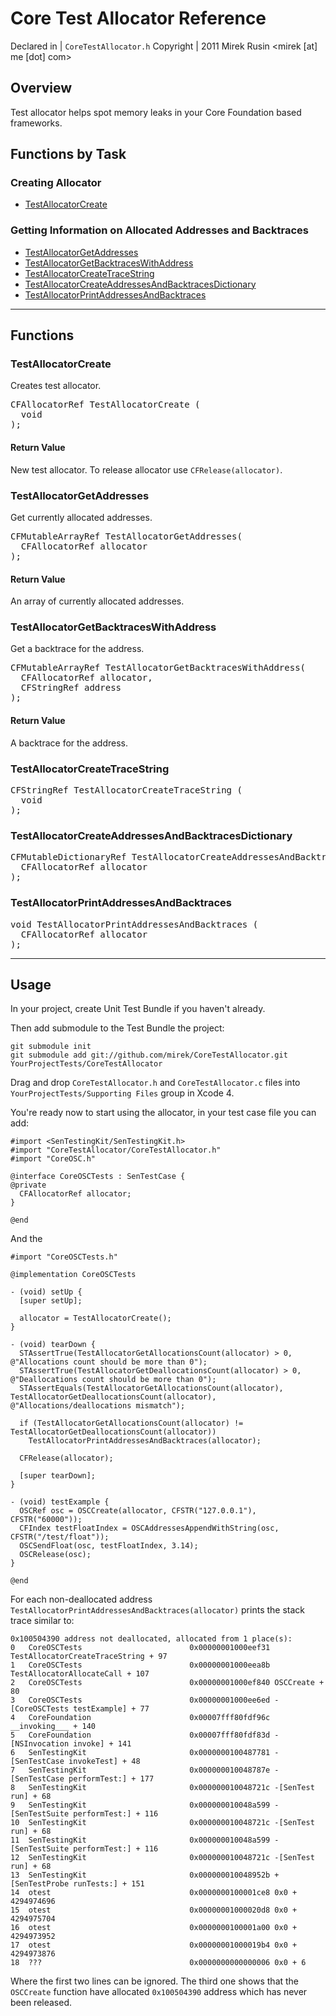 # Core Test Allocator Reference

Declared in | `CoreTestAllocator.h`
Copyright   | 2011 Mirek Rusin <mirek [at] me [dot] com>
     
## Overview

Test allocator helps spot memory leaks in your Core Foundation based frameworks.

## Functions by Task

### Creating Allocator

* [TestAllocatorCreate](#TestAllocatorCreate)

### Getting Information on Allocated Addresses and Backtraces

* [TestAllocatorGetAddresses](#TestAllocatorGetAddresses)
* [TestAllocatorGetBacktracesWithAddress](#TestAllocatorGetBacktracesWithAddress)
* [TestAllocatorCreateTraceString](#TestAllocatorCreateTraceString)
* [TestAllocatorCreateAddressesAndBacktracesDictionary](#TestAllocatorCreateAddressesAndBacktracesDictionary)
* [TestAllocatorPrintAddressesAndBacktraces](#TestAllocatorPrintAddressesAndBacktraces)

---

## Functions

<a name="TestAllocatorCreate"></a>
### TestAllocatorCreate

Creates test allocator.

<pre>
CFAllocatorRef TestAllocatorCreate (
  void
);
</pre>

#### Return Value

New test allocator. To release allocator use `CFRelease(allocator)`.

<a name="TestAllocatorGetAddresses"></a>
### TestAllocatorGetAddresses

Get currently allocated addresses.

<pre>
CFMutableArrayRef TestAllocatorGetAddresses(
  CFAllocatorRef allocator
);
</pre>

#### Return Value

An array of currently allocated addresses.

<a name="TestAllocatorGetBacktracesWithAddress"></a>
### TestAllocatorGetBacktracesWithAddress

Get a backtrace for the address.

<pre>
CFMutableArrayRef TestAllocatorGetBacktracesWithAddress(
  CFAllocatorRef allocator,
  CFStringRef address
);
</pre>

#### Return Value

A backtrace for the address.

<a name="TestAllocatorCreateTraceString"></a>
### TestAllocatorCreateTraceString

<pre>CFStringRef TestAllocatorCreateTraceString (
  void
);</pre>

<a name="TestAllocatorCreateAddressesAndBacktracesDictionary"></a>
### TestAllocatorCreateAddressesAndBacktracesDictionary

<pre>CFMutableDictionaryRef TestAllocatorCreateAddressesAndBacktracesDictionary (
  CFAllocatorRef allocator
);</pre>

<a name="TestAllocatorPrintAddressesAndBacktraces"></a>
### TestAllocatorPrintAddressesAndBacktraces

<pre>void TestAllocatorPrintAddressesAndBacktraces (
  CFAllocatorRef allocator
);</pre>

---

## Usage

In your project, create Unit Test Bundle if you haven't already.

Then add submodule to the Test Bundle the project:

    git submodule init
    git submodule add git://github.com/mirek/CoreTestAllocator.git YourProjectTests/CoreTestAllocator

Drag and drop `CoreTestAllocator.h` and `CoreTestAllocator.c` files into `YourProjectTests/Supporting Files` group in Xcode 4.

You're ready now to start using the allocator, in your test case file you can add:

    #import <SenTestingKit/SenTestingKit.h>
    #import "CoreTestAllocator/CoreTestAllocator.h"
    #import "CoreOSC.h"

    @interface CoreOSCTests : SenTestCase {
    @private
      CFAllocatorRef allocator;
    }

    @end

And the 

    #import "CoreOSCTests.h"

    @implementation CoreOSCTests

    - (void) setUp {
      [super setUp];

      allocator = TestAllocatorCreate();
    }

    - (void) tearDown {
      STAssertTrue(TestAllocatorGetAllocationsCount(allocator) > 0, @"Allocations count should be more than 0");
      STAssertTrue(TestAllocatorGetDeallocationsCount(allocator) > 0, @"Deallocations count should be more than 0");
      STAssertEquals(TestAllocatorGetAllocationsCount(allocator), TestAllocatorGetDeallocationsCount(allocator), @"Allocations/deallocations mismatch");

      if (TestAllocatorGetAllocationsCount(allocator) != TestAllocatorGetDeallocationsCount(allocator))
        TestAllocatorPrintAddressesAndBacktraces(allocator);

      CFRelease(allocator);

      [super tearDown];
    }

    - (void) testExample {
      OSCRef osc = OSCCreate(allocator, CFSTR("127.0.0.1"), CFSTR("60000"));
      CFIndex testFloatIndex = OSCAddressesAppendWithString(osc, CFSTR("/test/float"));
      OSCSendFloat(osc, testFloatIndex, 3.14);
      OSCRelease(osc);
    }

    @end

For each non-deallocated address `TestAllocatorPrintAddressesAndBacktraces(allocator)` prints the stack trace similar to:

    0x100504390 address not deallocated, allocated from 1 place(s):
    0   CoreOSCTests                        0x00000001000eef31 TestAllocatorCreateTraceString + 97
    1   CoreOSCTests                        0x00000001000eea8b TestAllocatorAllocateCall + 107
    2   CoreOSCTests                        0x00000001000ef840 OSCCreate + 80
    3   CoreOSCTests                        0x00000001000ee6ed -[CoreOSCTests testExample] + 77
    4   CoreFoundation                      0x00007fff80fdf96c __invoking___ + 140
    5   CoreFoundation                      0x00007fff80fdf83d -[NSInvocation invoke] + 141
    6   SenTestingKit                       0x0000000100487781 -[SenTestCase invokeTest] + 48
    7   SenTestingKit                       0x000000010048787e -[SenTestCase performTest:] + 177
    8   SenTestingKit                       0x000000010048721c -[SenTest run] + 68
    9   SenTestingKit                       0x000000010048a599 -[SenTestSuite performTest:] + 116
    10  SenTestingKit                       0x000000010048721c -[SenTest run] + 68
    11  SenTestingKit                       0x000000010048a599 -[SenTestSuite performTest:] + 116
    12  SenTestingKit                       0x000000010048721c -[SenTest run] + 68
    13  SenTestingKit                       0x000000010048952b +[SenTestProbe runTests:] + 151
    14  otest                               0x0000000100001ce8 0x0 + 4294974696
    15  otest                               0x00000001000020d8 0x0 + 4294975704
    16  otest                               0x0000000100001a00 0x0 + 4294973952
    17  otest                               0x00000001000019b4 0x0 + 4294973876
    18  ???                                 0x0000000000000006 0x0 + 6

Where the first two lines can be ignored. The third one shows that the `OSCCreate` function have allocated `0x100504390` address which
has never been released.
